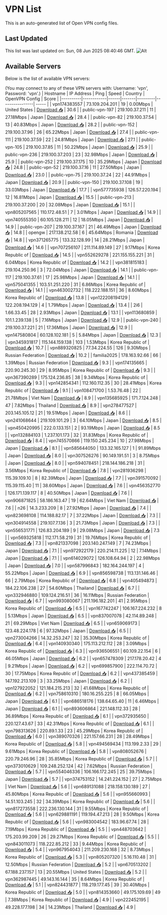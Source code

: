# VPN List

This is an auto-generated list of Open VPN config files.

## Last Updated

This list was last updated on: Sun, 08 Jun 2025 08:40:46 GMT.
![Alt](https://repobeats.axiom.co/api/embed/186b98318ef1479477931607c1ad7d823f12451f.svg "Repobeats analytics image")

## Available Servers

Below is the list of available VPN servers:

(You may connect to any of these VPN servers with: Username: 'vpn', Password: 'vpn'.)
| Hostname | IP Address | Ping | Speed | Country | OpenVPN Config | Score |
|----------|------------|------|-------|---------|----------------| ----- |
| vpn174383557 | 73.109.204.201 | 19 | 0.00Mbps | United States | [Download 📥](./configs/server_0_US.ovpn) | 30.6 |
| public-vpn-197 | 219.100.37.211 | 11 | 27.18Mbps | Japan | [Download 📥](./configs/server_1_JP.ovpn) | 28.4 |
| public-vpn-82 | 219.100.37.54 | 13 | 40.83Mbps | Japan | [Download 📥](./configs/server_2_JP.ovpn) | 28.2 |
| public-vpn-152 | 219.100.37.96 | 26 | 65.22Mbps | Japan | [Download 📥](./configs/server_3_JP.ovpn) | 27.4 |
| public-vpn-111 | 219.100.37.59 | 22 | 24.81Mbps | Japan | [Download 📥](./configs/server_4_JP.ovpn) | 27.1 |
| public-vpn-105 | 219.100.37.85 | 11 | 50.22Mbps | Japan | [Download 📥](./configs/server_5_JP.ovpn) | 25.9 |
| public-vpn-236 | 219.100.37.203 | 23 | 32.98Mbps | Japan | [Download 📥](./configs/server_6_JP.ovpn) | 25.9 |
| public-vpn-252 | 219.100.37.175 | 10 | 35.29Mbps | Japan | [Download 📥](./configs/server_7_JP.ovpn) | 24.8 |
| public-vpn-52 | 219.100.37.16 | 11 | 27.50Mbps | Japan | [Download 📥](./configs/server_8_JP.ovpn) | 23.0 |
| public-vpn-75 | 219.100.37.24 | 22 | 44.91Mbps | Japan | [Download 📥](./configs/server_9_JP.ovpn) | 20.9 |
| public-vpn-150 | 219.100.37.108 | 19 | 33.03Mbps | Japan | [Download 📥](./configs/server_10_JP.ovpn) | 17.7 |
| vpn577735938 | 126.57.220.194 | 12 | 16.81Mbps | Japan | [Download 📥](./configs/server_11_JP.ovpn) | 15.5 |
| public-vpn-213 | 219.100.37.200 | 20 | 32.08Mbps | Japan | [Download 📥](./configs/server_12_JP.ovpn) | 15.1 |
| vpn805207565 | 110.172.48.51 | 7 | 3.01Mbps | Japan | [Download 📥](./configs/server_13_JP.ovpn) | 14.9 |
| vpn740555350 | 60.105.128.211 | 12 | 18.05Mbps | Japan | [Download 📥](./configs/server_14_JP.ovpn) | 14.9 |
| public-vpn-207 | 219.100.37.167 | 21 | 46.49Mbps | Japan | [Download 📥](./configs/server_15_JP.ovpn) | 14.8 |
| opengw | 217.138.212.58 | 6 | 45.64Mbps | Romania | [Download 📥](./configs/server_16_RO.ovpn) | 14.8 |
| vpn371265775 | 133.32.128.99 | 14 | 28.21Mbps | Japan | [Download 📥](./configs/server_17_JP.ovpn) | 14.6 |
| vpn707256107 | 211.114.89.149 | 27 | 9.17Mbps | Korea Republic of | [Download 📥](./configs/server_18_KR.ovpn) | 14.5 |
| vpn552629278 | 221.155.155.221 | 31 | 6.04Mbps | Korea Republic of | [Download 📥](./configs/server_19_KR.ovpn) | 14.2 |
| vpn381815183 | 219.104.250.96 | 3 | 72.04Mbps | Japan | [Download 📥](./configs/server_20_JP.ovpn) | 14.1 |
| public-vpn-117 | 219.100.37.61 | 17 | 25.98Mbps | Japan | [Download 📥](./configs/server_21_JP.ovpn) | 14.1 |
| vpn575041355 | 103.51.251.220 | 31 | 6.86Mbps | Korea Republic of | [Download 📥](./configs/server_22_KR.ovpn) | 14.1 |
| vpn463002732 | 118.222.188.151 | 36 | 8.60Mbps | Korea Republic of | [Download 📥](./configs/server_23_KR.ovpn) | 13.8 |
| vpn122208194129 | 122.208.194.129 | 4 | 1.79Mbps | Japan | [Download 📥](./configs/server_24_JP.ovpn) | 13.4 |
| 2i6 | 1.66.33.45 | 28 | 2.93Mbps | Japan | [Download 📥](./configs/server_25_JP.ovpn) | 13.1 |
| vpn113680859 | 101.1.239.138 | 5 | 7.16Mbps | Japan | [Download 📥](./configs/server_26_JP.ovpn) | 12.9 |
| public-vpn-240 | 219.100.37.221 | 21 | 17.36Mbps | Japan | [Download 📥](./configs/server_27_JP.ovpn) | 12.9 |
| vpn147580804 | 60.128.102.181 | 5 | 5.84Mbps | Japan | [Download 📥](./configs/server_28_JP.ovpn) | 12.3 |
| vpn345931817 | 115.144.159.138 | 103 | 1.53Mbps | Korea Republic of | [Download 📥](./configs/server_29_KR.ovpn) | 10.7 |
| vpn889320825 | 77.34.224.55 | 126 | 9.30Mbps | Russian Federation | [Download 📥](./configs/server_30_RU.ovpn) | 10.2 |
| familia2025 | 178.163.92.66 | 66 | 1.39Mbps | Russian Federation | [Download 📥](./configs/server_31_RU.ovpn) | 9.3 |
| vpn174135665 | 220.90.245.30 | 29 | 8.95Mbps | Korea Republic of | [Download 📥](./configs/server_32_KR.ovpn) | 9.3 |
| vpn367390289 | 175.124.236.85 | 38 | 9.34Mbps | Korea Republic of | [Download 📥](./configs/server_33_KR.ovpn) | 9.3 |
| vpn142854341 | 112.160.112.35 | 30 | 28.41Mbps | Korea Republic of | [Download 📥](./configs/server_34_KR.ovpn) | 9.1 |
| vpn108471700 | 1.53.76.48 | 22 | 21.78Mbps | Viet Nam | [Download 📥](./configs/server_35_VN.ovpn) | 8.9 |
| vpn135685925 | 171.7.124.248 | 47 | 7.82Mbps | Thailand | [Download 📥](./configs/server_36_TH.ovpn) | 8.9 |
| vpn278477527 | 203.145.105.12 | 21 | 19.51Mbps | Japan | [Download 📥](./configs/server_37_JP.ovpn) | 8.6 |
| vpn241068644 | 219.109.101.29 | 3 | 64.10Mbps | Japan | [Download 📥](./configs/server_38_JP.ovpn) | 8.5 |
| vpn450420995 | 222.0.133.151 | 2 | 93.19Mbps | Japan | [Download 📥](./configs/server_39_JP.ovpn) | 8.5 |
| vpn132884103 | 1.237.101.173 | 32 | 31.83Mbps | Korea Republic of | [Download 📥](./configs/server_40_KR.ovpn) | 8.4 |
| vpn745570866 | 119.150.245.234 | 10 | 27.98Mbps | Japan | [Download 📥](./configs/server_41_JP.ovpn) | 8.1 |
| vpn585644050 | 133.32.165.127 | 1 | 91.89Mbps | Japan | [Download 📥](./configs/server_42_JP.ovpn) | 8.0 |
| vpn307526276 | 90.149.191.51 | 3 | 8.75Mbps | Japan | [Download 📥](./configs/server_43_JP.ovpn) | 8.0 |
| vpn594078451 | 218.144.186.218 | 31 | 3.56Mbps | Korea Republic of | [Download 📥](./configs/server_44_KR.ovpn) | 7.8 |
| vpn281936298 | 115.39.109.10 | 8 | 82.39Mbps | Japan | [Download 📥](./configs/server_45_JP.ovpn) | 7.7 |
| vpn391570092 | 115.39.115.40 | 11 | 38.60Mbps | Japan | [Download 📥](./configs/server_46_JP.ovpn) | 7.6 |
| vpn456352770 | 126.171.139.117 | 8 | 40.50Mbps | Japan | [Download 📥](./configs/server_47_JP.ovpn) | 7.6 |
| vpn906871825 | 58.186.163.47 | 19 | 62.64Mbps | Viet Nam | [Download 📥](./configs/server_48_VN.ovpn) | 7.6 |
| n26 | 14.3.233.209 | 8 | 27.92Mbps | Japan | [Download 📥](./configs/server_49_JP.ovpn) | 7.4 |
| vpn823698108 | 114.188.82.17 | 7 | 37.22Mbps | Japan | [Download 📥](./configs/server_50_JP.ovpn) | 7.3 |
| vpn304914558 | 219.107.7.136 | 3 | 21.73Mbps | Japan | [Download 📥](./configs/server_51_JP.ovpn) | 7.3 |
| vpn556531771 | 126.83.204.189 | 9 | 29.08Mbps | Japan | [Download 📥](./configs/server_52_JP.ovpn) | 7.3 |
| vpn569325818 | 112.171.58.219 | 31 | 19.76Mbps | Korea Republic of | [Download 📥](./configs/server_53_KR.ovpn) | 7.3 |
| vpn821337098 | 203.140.247.149 | 7 | 74.23Mbps | Japan | [Download 📥](./configs/server_54_JP.ovpn) | 7.1 |
| vpn972922179 | 220.214.11.225 | 12 | 7.14Mbps | Japan | [Download 📥](./configs/server_55_JP.ovpn) | 7.1 |
| vpn614029072 | 126.108.64.94 | 2 | 22.98Mbps | Japan | [Download 📥](./configs/server_56_JP.ovpn) | 7.0 |
| vpn587996843 | 182.164.244.197 | 4 | 55.22Mbps | Japan | [Download 📥](./configs/server_57_JP.ovpn) | 6.9 |
| vpn856598738 | 113.131.146.46 | 66 | 2.79Mbps | Korea Republic of | [Download 📥](./configs/server_58_KR.ovpn) | 6.8 |
| vpn405494873 | 184.22.106.238 | 27 | 54.60Mbps | Thailand | [Download 📥](./configs/server_59_TH.ovpn) | 6.7 |
| vpn332946880 | 109.124.216.51 | 36 | 16.11Mbps | Russian Federation | [Download 📥](./configs/server_60_RU.ovpn) | 6.7 |
| vpn993080067 | 211.196.182.201 | 41 | 2.95Mbps | Korea Republic of | [Download 📥](./configs/server_61_KR.ovpn) | 6.5 |
| vpn167742247 | 106.167.224.232 | 8 | 5.13Mbps | Japan | [Download 📥](./configs/server_62_JP.ovpn) | 6.5 |
| vpn837007078 | 42.114.89.248 | 21 | 69.29Mbps | Viet Nam | [Download 📥](./configs/server_63_VN.ovpn) | 6.5 |
| vpn659069173 | 123.48.224.178 | 6 | 97.32Mbps | Japan | [Download 📥](./configs/server_64_JP.ovpn) | 6.5 |
| vpn273004266 | 14.32.253.247 | 32 | 35.30Mbps | Korea Republic of | [Download 📥](./configs/server_65_KR.ovpn) | 6.4 |
| vpn140930340 | 175.113.212.112 | 28 | 3.09Mbps | Korea Republic of | [Download 📥](./configs/server_66_KR.ovpn) | 6.3 |
| vpn936506551 | 60.109.22.154 | 6 | 46.05Mbps | Japan | [Download 📥](./configs/server_67_JP.ovpn) | 6.2 |
| vpn657478309 | 217.178.20.42 | 4 | 9.21Mbps | Japan | [Download 📥](./configs/server_68_JP.ovpn) | 6.2 |
| vpn699857900 | 222.114.70.72 | 30 | 17.75Mbps | Korea Republic of | [Download 📥](./configs/server_69_KR.ovpn) | 6.2 |
| vpn437385459 | 147.192.213.109 | 3 | 33.25Mbps | Japan | [Download 📥](./configs/server_70_JP.ovpn) | 6.2 |
| vpn127922052 | 121.184.215.213 | 32 | 41.68Mbps | Korea Republic of | [Download 📥](./configs/server_71_KR.ovpn) | 6.2 |
| vpn758610310 | 180.16.255.225 | 8 | 66.05Mbps | Japan | [Download 📥](./configs/server_72_JP.ovpn) | 6.1 |
| vpn686518176 | 138.64.65.40 | 11 | 6.46Mbps | Japan | [Download 📥](./configs/server_73_JP.ovpn) | 6.1 |
| vpn893606864 | 221.148.112.33 | 28 | 36.89Mbps | Korea Republic of | [Download 📥](./configs/server_74_KR.ovpn) | 6.1 |
| vpn372935650 | 220.127.43.67 | 33 | 42.31Mbps | Korea Republic of | [Download 📥](./configs/server_75_KR.ovpn) | 6.1 |
| vpn798313626 | 220.89.1.33 | 23 | 45.29Mbps | Korea Republic of | [Download 📥](./configs/server_76_KR.ovpn) | 6.0 |
| vpn389070326 | 221.157.66.231 | 28 | 28.49Mbps | Korea Republic of | [Download 📥](./configs/server_77_KR.ovpn) | 5.8 |
| vpn494569434 | 113.199.2.33 | 29 | 9.61Mbps | Korea Republic of | [Download 📥](./configs/server_78_KR.ovpn) | 5.8 |
| vpn808052676 | 220.79.246.96 | 28 | 35.85Mbps | Korea Republic of | [Download 📥](./configs/server_79_KR.ovpn) | 5.7 |
| vpn373010629 | 109.248.252.124 | 42 | 7.62Mbps | Russian Federation | [Download 📥](./configs/server_80_RU.ovpn) | 5.7 |
| vpn554046336 | 106.166.172.245 | 25 | 39.75Mbps | Japan | [Download 📥](./configs/server_81_JP.ovpn) | 5.7 |
| vpn374753152 | 14.241.224.152 | 27 | 2.75Mbps | Viet Nam | [Download 📥](./configs/server_82_VN.ovpn) | 5.6 |
| vpn689131088 | 218.158.130.189 | 27 | 45.80Mbps | Korea Republic of | [Download 📥](./configs/server_83_KR.ovpn) | 5.6 |
| vpn955660993 | 14.51.103.245 | 32 | 34.39Mbps | Korea Republic of | [Download 📥](./configs/server_84_KR.ovpn) | 5.6 |
| vpn817273558 | 222.236.130.144 | 31 | 9.55Mbps | Korea Republic of | [Download 📥](./configs/server_85_KR.ovpn) | 5.6 |
| vpn629881191 | 119.194.47.213 | 28 | 9.50Mbps | Korea Republic of | [Download 📥](./configs/server_86_KR.ovpn) | 5.6 |
| vpn983004542 | 183.96.67.74 | 28 | 7.19Mbps | Korea Republic of | [Download 📥](./configs/server_87_KR.ovpn) | 5.5 |
| vpn448703642 | 175.203.99.209 | 26 | 29.27Mbps | Korea Republic of | [Download 📥](./configs/server_88_KR.ovpn) | 5.5 |
| vpn843011073 | 118.222.85.212 | 33 | 9.44Mbps | Korea Republic of | [Download 📥](./configs/server_89_KR.ovpn) | 5.4 |
| vpn967954043 | 211.209.230.168 | 32 | 8.73Mbps | Korea Republic of | [Download 📥](./configs/server_90_KR.ovpn) | 5.3 |
| vpn805207320 | 5.16.110.48 | 31 | 12.50Mbps | Russian Federation | [Download 📥](./configs/server_91_RU.ovpn) | 5.2 |
| vpn670513202 | 67.188.237.157 | 13 | 20.55Mbps | United States | [Download 📥](./configs/server_92_US.ovpn) | 5.2 |
| vpn362987445 | 49.143.16.144 | 35 | 8.64Mbps | Korea Republic of | [Download 📥](./configs/server_93_KR.ovpn) | 5.1 |
| vpn824431877 | 118.219.177.45 | 39 | 30.40Mbps | Korea Republic of | [Download 📥](./configs/server_94_KR.ovpn) | 5.0 |
| vpn814353660 | 49.175.109.69 | 49 | 7.38Mbps | Korea Republic of | [Download 📥](./configs/server_95_KR.ovpn) | 4.9 |
| vpn222452195 | 49.228.177.198 | 34 | 14.23Mbps | Thailand | [Download 📥](./configs/server_96_TH.ovpn) | 4.9 |
